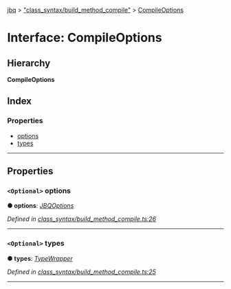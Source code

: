 [jbq](../README.md) > ["class_syntax/build_method_compile"](../modules/_class_syntax_build_method_compile_.md) > [CompileOptions](../interfaces/_class_syntax_build_method_compile_.compileoptions.md)

# Interface: CompileOptions

## Hierarchy

**CompileOptions**

## Index

### Properties

* [options](_class_syntax_build_method_compile_.compileoptions.md#options)
* [types](_class_syntax_build_method_compile_.compileoptions.md#types)

---

## Properties

<a id="options"></a>

### `<Optional>` options

**● options**: *[JBQOptions](_misc_typings_.jbqoptions.md)*

*Defined in [class_syntax/build_method_compile.ts:26](https://github.com/krnik/vjs-validator/blob/6a6427a/src/class_syntax/build_method_compile.ts#L26)*

___
<a id="types"></a>

### `<Optional>` types

**● types**: *[TypeWrapper](../classes/_core_type_wrapper_.typewrapper.md)*

*Defined in [class_syntax/build_method_compile.ts:25](https://github.com/krnik/vjs-validator/blob/6a6427a/src/class_syntax/build_method_compile.ts#L25)*

___

